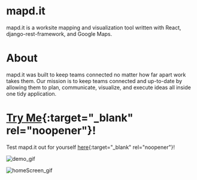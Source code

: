 # mapd.it
mapd.it is a worksite mapping and visualization tool written with React, django-rest-framework, and Google Maps. 

# About
mapd.it was built to keep teams connected no matter how far apart work takes them. Our mission is to keep teams connected and up-to-date by allowing them to plan, communicate, visualize, and execute ideas all inside one tidy application.

# [Try Me](http://mapdit-frontend.s3-website.us-east-2.amazonaws.com/){:target="_blank" rel="noopener"}!
Test mapd.it out for yourself [here](http://mapdit-frontend.s3-website.us-east-2.amazonaws.com/){:target="_blank" rel="noopener"}!

![demo_gif](./examples/mapditDemo.gif)

![homeScreen_gif](./examples/mapditHomeScreen.gif)
